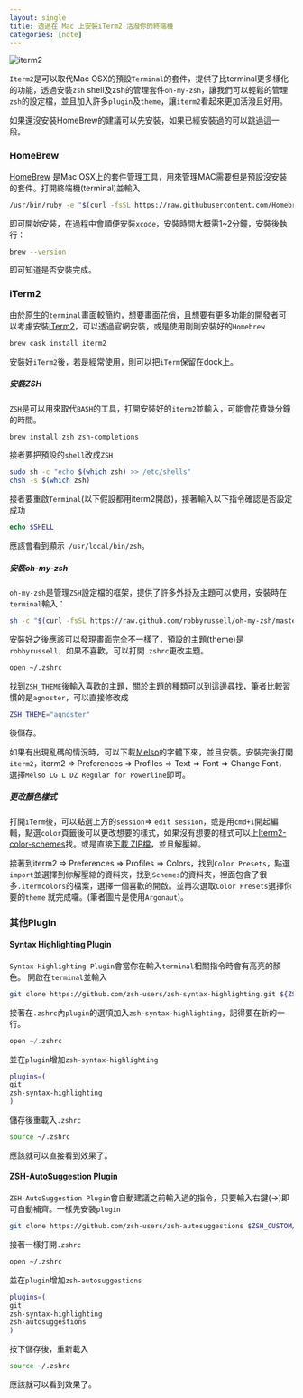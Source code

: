 ```yaml
---
layout: single
title: 透過在 Mac 上安裝iTerm2 活潑你的終端機
categories: [note]
---
```


![iterm2](/assets/images/iterm2.jpg)

`Iterm2`是可以取代Mac OSX的預設`Terminal`的套件，提供了比terminal更多樣化的功能，透過安裝`zsh` shell及zsh的管理套件`oh-my-zsh`，讓我們可以輕鬆的管理`zsh`的設定檔，並且加入許多`plugin`及`theme`，讓`iterm2`看起來更加活潑且好用。

如果還沒安裝HomeBrew的建議可以先安裝，如果已經安裝過的可以跳過這一段。

### HomeBrew

[HomeBrew](<https://brew.sh/index_zh-tw.html>) 是Mac OSX上的套件管理工具，用來管理MAC需要但是預設沒安裝的套件。打開終端機(terminal)並輸入

```bash
/usr/bin/ruby -e "$(curl -fsSL https://raw.githubusercontent.com/Homebrew/install/master/install)"

```

即可開始安裝，在過程中會順便安裝`xcode`，安裝時間大概需1~2分鐘，安裝後執行：

```bash
brew --version
```

即可知道是否安裝完成。

### iTerm2

由於原生的`terminal`畫面較簡約，想要畫面花俏，且想要有更多功能的開發者可以考慮安裝[iTerm2](<https://www.iterm2.com/features.html>)，可以透過官網安裝，或是使用剛剛安裝好的`Homebrew`

```bash
brew cask install iterm2
```

安裝好`iTerm2`後，若是經常使用，則可以把`iTerm`保留在dock上。

##### 安裝ZSH

`ZSH`是可以用來取代`BASH`的工具，打開安裝好的`iterm2`並輸入，可能會花費幾分鐘的時間。

```bash
brew install zsh zsh-completions
```

接者要把預設的`shell`改成`ZSH`

```bash
sudo sh -c "echo $(which zsh) >> /etc/shells"
chsh -s $(which zsh)
```

接者要重啟`Terminal`(以下假設都用iterm2開啟)，接著輸入以下指令確認是否設定成功

```php
echo $SHELL
```

應該會看到顯示` /usr/local/bin/zsh`。

##### 安裝oh-my-zsh

`oh-my-zsh`是管理`ZSH`設定檔的框架，提供了許多外掛及主題可以使用，安裝時在`terminal`輸入：

```bash
sh -c "$(curl -fsSL https://raw.github.com/robbyrussell/oh-my-zsh/master/tools/install.sh)"
```

安裝好之後應該可以發現畫面完全不一樣了，預設的主題(theme)是`robbyrussell`，如果不喜歡，可以打開`.zshrc`更改主題。

```bash
open ~/.zshrc
```

找到`ZSH_THEME`後輸入喜歡的主題，關於主題的種類可以到[這邊](<https://github.com/robbyrussell/oh-my-zsh/wiki/themes>)尋找，筆者比較習慣的是`agnoster`，可以直接修改成

```bash
ZSH_THEME="agnoster"
```

後儲存。

如果有出現亂碼的情況時，可以下載[Ｍelso](https://github.com/powerline/fonts/blob/master/Meslo%20Dotted/Meslo%20LG%20L%20DZ%20Regular%20for%20Powerline.ttf?raw=true)的字體下來，並且安裝。安裝完後打開`iterm2`，iterm2 => Preferences => Profiles => Text => Font => Change Font，選擇`Melso LG L DZ Regular for Powerline`即可。

##### 更改顏色樣式

打開`iTerm`後，可以點選上方的`session`=> `edit session`，或是用`cmd+i`開起編輯，點選`color`頁籤後可以更改想要的樣式，如果沒有想要的樣式可以上[Iterm2-color-schemes](<https://iterm2colorschemes.com/>)找。或是直接[下載 ZIP檔](https://github.com/mbadolato/iTerm2-Color-Schemes/archive/master.zip)，並且解壓縮。

接著到iterm2 => Preferences => Profiles => Colors，找到`Color Presets`，點選`import`並選擇到你解壓縮的資料夾，找到`Schemes`的資料夾，裡面包含了很多`.itermcolors`的檔案，選擇一個喜歡的開啟。並再次選取`Color Presets`選擇你要的`theme` 就完成囉。(筆者圖片是使用`Argonaut`)。

### 其他PlugIn

#### Syntax Highlighting Plugin

`Syntax Highlighting Plugin`會當你在輸入`terminal`相關指令時會有高亮的顏色。 開啟在`terminal`並輸入

```bash
git clone https://github.com/zsh-users/zsh-syntax-highlighting.git ${ZSH_CUSTOM:-~/.oh-my-zsh/custom}/plugins/zsh-syntax-highlighting
```

接著在`.zshrc`內`plugin`的選項加入`zsh-syntax-highlighting`，記得要在新的一行。

```php
open ~/.zshrc
```

並在`plugin`增加`zsh-syntax-highlighting`

```bash
plugins=(
git
zsh-syntax-highlighting
)
```

儲存後重載入`.zshrc`

```bash
source ~/.zshrc
```

應該就可以直接看到效果了。

#### ZSH-AutoSuggestion Plugin

`ZSH-AutoSuggestion Plugin`會自動建議之前輸入過的指令，只要輸入右鍵(->)即可自動補齊。一樣先安裝`plugin`

```bash
git clone https://github.com/zsh-users/zsh-autosuggestions $ZSH_CUSTOM/plugins/zsh-autosuggestions
```

接著一樣打開`.zshrc`

```bash
open ~/.zshrc
```

並在`plugin`增加`zsh-autosuggestions`

```bash
plugins=(
git
zsh-syntax-highlighting
zsh-autosuggestions
)
```

按下儲存後，重新載入

```bash
source ~/.zshrc
```

應該就可以看到效果了。